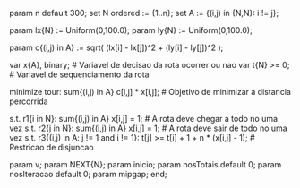param n default 300;
set N ordered := {1..n};
set A := {(i,j) in {N,N}: i != j};

param lx{N} := Uniform(0,100.0);
param ly{N} := Uniform(0,100.0);

param c{(i,j) in A} := sqrt( (lx[i] - lx[j])^2 + (ly[i] - ly[j])^2 );

var x{A}, binary;    # Variavel de decisao da rota ocorrer ou nao
var t{N} >= 0;    # Variavel de sequenciamento da rota


minimize tour: sum{(i,j) in A} c[i,j] * x[i,j];    # Objetivo de minimizar a distancia percorrida

s.t. r1{i in N}: sum{(i,j) in A} x[i,j] = 1;    # A rota deve chegar a todo no uma vez
s.t. r2{j in N}: sum{(i,j) in A} x[i,j] = 1;    # A rota deve sair de todo no uma vez
s.t. r3{(i,j) in A: j != 1 and i != 1}: t[j] >= t[i] + 1 + n * (x[i,j] - 1);    # Restricao de disjuncao

param v;
param NEXT{N};
param inicio;
param nosTotais default 0;
param nosIteracao default 0;
param mipgap;
end;